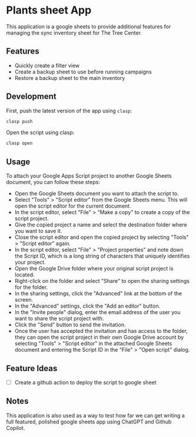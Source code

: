 # Plants sheet App

This application is a google sheets to provide additional features
for managing the sync inventory sheet for The Tree Center.

## Features

- Quickly create a filter view
- Create a backup sheet to use before running campaigns
- Restore a backup sheet to the main inventory

## Development

First, push the latest version of the app using `clasp`:

```bash
clasp push
```

Open the script using clasp: 
    
```bash 
clasp open
```
## Usage

To attach your Google Apps Script project to another Google Sheets document, you can follow these steps:

- Open the Google Sheets document you want to attach the script to.
- Select "Tools" > "Script editor" from the Google Sheets menu. This will open the script editor for the current document.
- In the script editor, select "File" > "Make a copy" to create a copy of the script project.
- Give the copied project a name and select the destination folder where you want to save it.
- Close the script editor and open the copied project by selecting "Tools" > "Script editor" again.
- In the script editor, select "File" > "Project properties" and note down the Script ID, which is a long string of characters that uniquely identifies your project.
- Open the Google Drive folder where your original script project is located.
- Right-click on the folder and select "Share" to open the sharing settings for the folder.
- In the sharing settings, click the "Advanced" link at the bottom of the screen.
- In the "Advanced" settings, click the "Add an editor" button.
- In the "Invite people" dialog, enter the email address of the user you want to share the script project with.
- Click the "Send" button to send the invitation.
- Once the user has accepted the invitation and has access to the folder, they can open the script project in their own Google Drive account by selecting "Tools" > "Script editor" in the attached Google Sheets document and entering the Script ID in the "File" > "Open script" dialog.

## Feature Ideas 

- [ ] Create a github action to deploy the script to google sheet

## Notes

This application is also used as a way to test how far we can
get writing a full featured, polished google sheets app using
ChatGPT and Github Copilot.